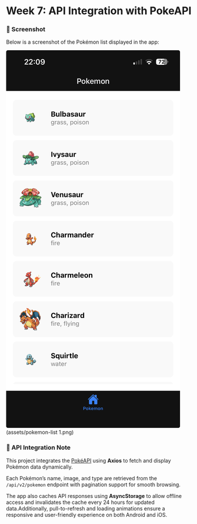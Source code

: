 # Week 7: API Integration with PokeAPI

### 📸 Screenshot

Below is a screenshot of the Pokémon list displayed in the app:

![Pokémon List Screenshot](assets/pokemon-list.png)
(assets/pokemon-list 1.png)

### 🧩 API Integration Note

This project integrates the [PokéAPI](https://pokeapi.co/) using **Axios** to fetch and display Pokémon data dynamically.

Each Pokémon’s name, image, and type are retrieved from the `/api/v2/pokemon` endpoint with pagination support for smooth browsing.

The app also caches API responses using **AsyncStorage** to allow offline access and invalidates the cache every 24 hours for updated data.Additionally, pull-to-refresh and loading animations ensure a responsive and user-friendly experience on both Android and iOS.
